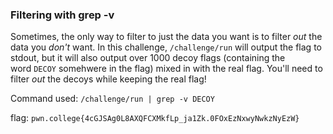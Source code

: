 ### Filtering with grep -v

Sometimes, the only way to filter to just the data you want is to filter _out_ the data you _don't_ want. In this challenge, `/challenge/run` will output the flag to stdout, but it will also output over 1000 decoy flags (containing the word `DECOY` somehwere in the flag) mixed in with the real flag. You'll need to filter _out_ the decoys while keeping the real flag!

Command used: 
`/challenge/run | grep -v DECOY`

flag: `pwn.college{4cGJSAg0L8AXQFCXMkfLp_ja1Zk.0FOxEzNxwyNwkzNyEzW}`
